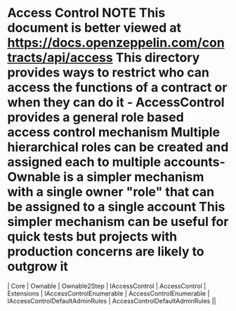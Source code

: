 # Access Control **NOTE** This document is better viewed at                                                 https://docs.openzeppelin.com/contracts/api/access                                                                                                       This directory provides ways to restrict who can access the                                                                                         functions of a contract or when they can do it                                                                                                              - AccessControl provides a general role                                                                                                                 based access control mechanism                                                                                                                       Multiple hierarchical roles can                                                                                                                            be created and assigned each to multiple accounts- Ownable is a simpler mechanism with a single owner                                                  "role" that can be assigned to a single account This simpler mechanism can be useful for quick tests but projects with production                    concerns are likely to outgrow it
| Core 
|
Ownable
|
Ownable2Step
| 
IAccessControl
|
AccessControl
|
Extensions
| 
IAccessControlEnumerable
|
AccessControlEnumerable
|
IAccessControlDefaultAdminRules
|
AccessControlDefaultAdminRules
||
